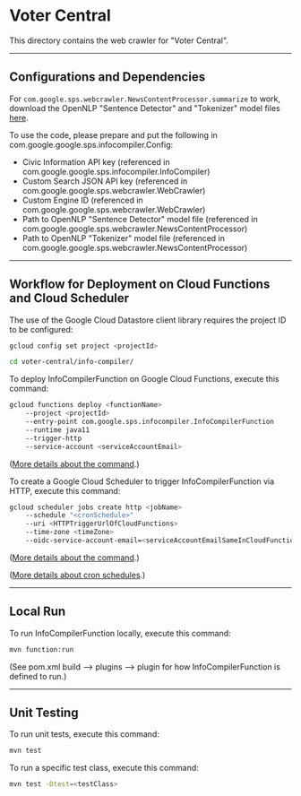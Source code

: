 # Voter Central
This directory contains the web crawler for "Voter Central".

---

## Configurations and Dependencies
For `com.google.sps.webcrawler.NewsContentProcessor.summarize` to work, download the OpenNLP
"Sentence Detector" and "Tokenizer" model files [here](http://opennlp.sourceforge.net/models-1.5/).

To use the code, please prepare and put the following in com.google.google.sps.infocompiler.Config:
- Civic Information API key (referenced in com.google.google.sps.infocompiler.InfoCompiler)
- Custom Search JSON API key (referenced in com.google.google.sps.webcrawler.WebCrawler)
- Custom Engine ID (referenced in com.google.google.sps.webcrawler.WebCrawler)
- Path to OpenNLP "Sentence Detector" model file (referenced in com.google.google.sps.webcrawler.NewsContentProcessor)
- Path to OpenNLP "Tokenizer" model file (referenced in com.google.google.sps.webcrawler.NewsContentProcessor)

---

## Workflow for Deployment on Cloud Functions and Cloud Scheduler

The use of the Google Cloud Datastore client library requires the project ID to
be configured:
```bash
gcloud config set project <projectId>
```
```bash
cd voter-central/info-compiler/
```

To deploy InfoCompilerFunction on Google Cloud Functions, execute this command:
```bash
gcloud functions deploy <functionName>
    --project <projectId>
    --entry-point com.google.sps.infocompiler.InfoCompilerFunction
    --runtime java11
    --trigger-http
    --service-account <serviceAccountEmail>
```
([More details about the command](https://cloud.google.com/sdk/gcloud/reference/functions/deploy).)

To create a Google Cloud Scheduler to trigger InfoCompilerFunction via HTTP, execute this command:
```bash
gcloud scheduler jobs create http <jobName>
    --schedule "<cronSchedule>"
    --uri <HTTPTriggerUrlOfCloudFunctions>
    --time-zone <timeZone>
    --oidc-service-account-email=<serviceAccountEmailSameInCloudFunctions>
```
([More details about the command](https://cloud.google.com/sdk/gcloud/reference/scheduler/jobs/create/http).)

([More details about cron schedules](https://cloud.google.com/scheduler/docs/configuring/cron-job-schedules).)

---

## Local Run
To run InfoCompilerFunction locally, execute this command:
```bash
mvn function:run
```
(See pom.xml build --> plugins --> plugin for how InfoCompilerFunction is defined to run.)

---

## Unit Testing
To run unit tests, execute this command:
```bash
mvn test
```
To run a specific test class, execute this command:
```bash
mvn test -Dtest=<testClass>
```
